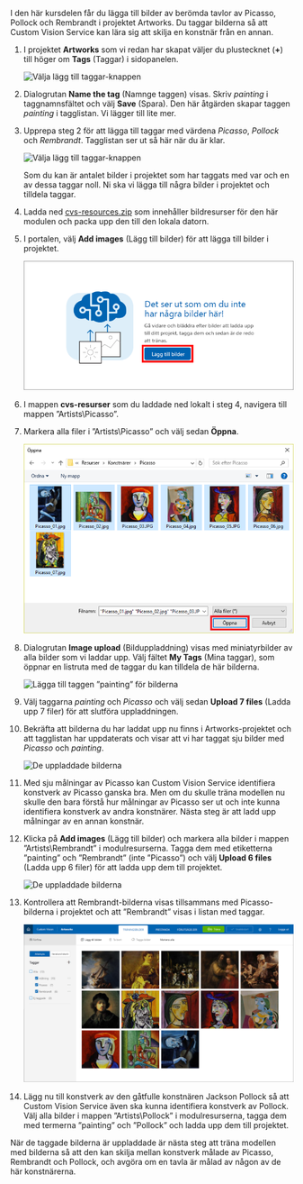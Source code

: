 I den här kursdelen får du lägga till bilder av berömda tavlor av Picasso, Pollock och Rembrandt i projektet Artworks. Du taggar bilderna så att Custom Vision Service kan lära sig att skilja en konstnär från en annan.

1. I projektet **Artworks** som vi redan har skapat väljer du plustecknet (**+**) till höger om **Tags** (Taggar) i sidopanelen.

     ![Välja lägg till taggar-knappen](../media/2-add-tags.png)

1. Dialogrutan **Name the tag** (Namnge taggen) visas. Skriv *painting* i taggnamnsfältet och välj **Save** (Spara). Den här åtgärden skapar taggen *painting* i tagglistan. Vi lägger till lite mer. 

1. Upprepa steg 2 för att lägga till taggar med värdena *Picasso*, *Pollock* och *Rembrandt*. Tagglistan ser ut så här när du är klar.

    ![Välja lägg till taggar-knappen](../media/2-tag-list.png)

    Som du kan är antalet bilder i projektet som har taggats med var och en av dessa taggar noll. Ni ska vi lägga till några bilder i projektet och tilldela taggar.

1. Ladda ned [cvs-resources.zip](https://github.com/MicrosoftDocs/mslearn-classify-images-with-the-custom-vision-service/raw/master/cvs-resources.zip) som innehåller bildresurser för den här modulen och packa upp den till den lokala datorn. 

1. I portalen, välj **Add images** (Lägg till bilder) för att lägga till bilder i projektet.

    ![Lägga till bilder i Artworks-projektet](../media/2-portal-click-add-images.png)

1. I mappen **cvs-resurser** som du laddade ned lokalt i steg 4, navigera till mappen ”Artists\Picasso”.

1. Markera alla filer i ”Artists\Picasso” och välj sedan **Öppna**.

    ![Välja en bild](../media/2-fe-browse-picasso-01.png)

1. Dialogrutan **Image upload** (Bilduppladdning) visas med miniatyrbilder av alla bilder som vi laddar upp. Välj fältet **My Tags** (Mina taggar), som öppnar en listruta med de taggar du kan tilldela de här bilderna. 

    ![Lägga till taggen ”painting” för bilderna](../media/2-upload-picasso-tags.png)

1. Välj taggarna *painting* och *Picasso* och välj sedan **Upload 7 files** (Ladda upp 7 filer) för att slutföra uppladdningen. 

1. Bekräfta att bilderna du har laddat upp nu finns i Artworks-projektet och att tagglistan har uppdaterats och visar att vi har taggat sju bilder med *Picasso* och *painting*.

    ![De uppladdade bilderna](../media/2-portal-tagged-01.png)

1. Med sju målningar av Picasso kan Custom Vision Service identifiera konstverk av Picasso ganska bra. Men om du skulle träna modellen nu skulle den bara förstå hur målningar av Picasso ser ut och inte kunna identifiera konstverk av andra konstnärer. Nästa steg är att ladd upp målningar av en annan konstnär. 

1. Klicka på **Add images** (Lägg till bilder) och markera alla bilder i mappen ”Artists\Rembrandt” i modulresurserna. Tagga dem med etiketterna ”painting” och ”Rembrandt” (inte ”Picasso”) och välj **Upload 6 files** (Ladda upp 6 filer) för att ladda upp dem till projektet.

    ![De uppladdade bilderna](../media/2-upload-rembrandt.png)

1. Kontrollera att Rembrandt-bilderna visas tillsammans med Picasso-bilderna i projektet och att ”Rembrandt” visas i listan med taggar.

    ![Bilder av Picasso och Rembrandt](../media/2-portal-tagged-02.png)

1. Lägg nu till konstverk av den gåtfulle konstnären Jackson Pollock så att Custom Vision Service även ska kunna identifiera konstverk av Pollock. Välj alla bilder i mappen ”Artists\Pollock” i modulresurserna, tagga dem med termerna ”painting” och ”Pollock” och ladda upp dem till projektet.

När de taggade bilderna är uppladdade är nästa steg att träna modellen med bilderna så att den kan skilja mellan konstverk målade av Picasso, Rembrandt och Pollock, och avgöra om en tavla är målad av någon av de här konstnärerna.
